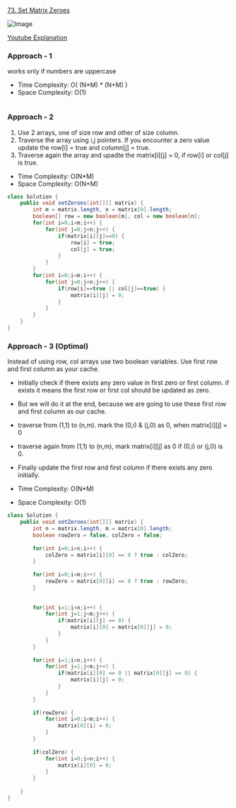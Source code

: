 
[73. Set Matrix Zeroes](https://leetcode.com/problems/set-matrix-zeroes/)

![Image](https://assets.leetcode.com/uploads/2020/08/17/mat1.jpg)

[Youtube Explanation](https://www.youtube.com/watch?v=M65xBewcqcI&list=PLgUwDviBIf0rPG3Ictpu74YWBQ1CaBkm2&index=7)

### Approach - 1

works only if numbers are uppercase

- Time Complexity: O( (N*M) * (N+M) )
- Space Complexity: O(1)

```java

```

### Approach - 2 

1. Use 2 arrays, one of size row and other of size column.
2. Traverse the array using i,j pointers. If you encounter a zero value update the row[i] = true and column[j] = true.
3. Traverse again the array and upadte the matrix[i][j] = 0, if row[i] or col[j] is true.

- Time Complexity: O(N*M)
- Space Complexity: O(N+M)

```java
class Solution {
    public void setZeroes(int[][] matrix) {
        int m = matrix.length, n = matrix[0].length;
        boolean[] row = new boolean[m], col = new boolean[n];
        for(int i=0;i<m;i++) {
            for(int j=0;j<n;j++) {
                if(matrix[i][j]==0) {
                    row[i] = true;
                    col[j] = true;
                }
            }
        }
        for(int i=0;i<m;i++) {
            for(int j=0;j<n;j++) {
                if(row[i]==true || col[j]==true) {
                    matrix[i][j] = 0;
                }
            }
        }
    }
}
```

### Approach - 3 (Optimal)

Instead of using row, col arrays use two boolean variables. Use first row and first column as your cache. 

- Initially check if there exists any zero value in first zero or first column. if exists it means the first row or first col should be updated as zero.
- But we will do it at the end, because we are going to use these first row and first column as our cache.
- traverse from (1,1) to (n,m). mark the (0,i) & (j,0) as 0, when matrix[i][j] = 0
- traverse again from (1,1) to (n,m), mark matrix[i][j] as 0 if (0,i) or (j,0) is 0.
- Finally update the first row and first column if there exists any zero initially.

- Time Complexity: O(N*M)
- Space Complexity: O(1)

```java
class Solution {
    public void setZeroes(int[][] matrix) {
        int n = matrix.length, m = matrix[0].length;
        boolean rowZero = false, colZero = false;
        
        for(int i=0;i<n;i++) {
            colZero = matrix[i][0] == 0 ? true : colZero;
        }
        
        for(int i=0;i<m;i++) {
            rowZero = matrix[0][i] == 0 ? true : rowZero;
        }
        
        
        for(int i=1;i<n;i++) {
            for(int j=1;j<m;j++) {
                if(matrix[i][j] == 0) {
                    matrix[i][0] = matrix[0][j] = 0; 
                }
            }
        }
        
        for(int i=1;i<n;i++) {
            for(int j=1;j<m;j++) {
                if(matrix[i][0] == 0 || matrix[0][j] == 0) {
                    matrix[i][j] = 0;
                }
            }
        }
        
        if(rowZero) {
            for(int i=0;i<m;i++) {
                matrix[0][i] = 0;
            }
        }
        
        if(colZero) {
            for(int i=0;i<n;i++) {
                matrix[i][0] = 0;
            }
        }
        
    }
}
```